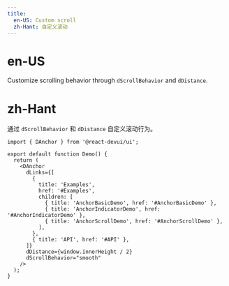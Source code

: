 ```yaml
---
title:
  en-US: Custom scroll
  zh-Hant: 自定义滚动
---
```


# en-US

Customize scrolling behavior through `dScrollBehavior` and `dDistance`.

# zh-Hant

通过 `dScrollBehavior` 和 `dDistance` 自定义滚动行为。

```tsx
import { DAnchor } from '@react-devui/ui';

export default function Demo() {
  return (
    <DAnchor
      dLinks={[
        {
          title: 'Examples',
          href: '#Examples',
          children: [
            { title: 'AnchorBasicDemo', href: '#AnchorBasicDemo' },
            { title: 'AnchorIndicatorDemo', href: '#AnchorIndicatorDemo' },
            { title: 'AnchorScrollDemo', href: '#AnchorScrollDemo' },
          ],
        },
        { title: 'API', href: '#API' },
      ]}
      dDistance={window.innerHeight / 2}
      dScrollBehavior="smooth"
    />
  );
}
```
